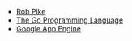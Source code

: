 - [Rob Pike](http://research.google.com/people/r/)
- [The Go Programming Language](https://golang.org/)
- [Google App Engine](https://cloud.google.com/appengine/)